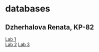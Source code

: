 # databases
## Dzherhalova Renata, KP-82

[Lab 1](https://github.com/le-kalmique/databases2/blob/master/lab1/README.md)  
[Lab 2](https://github.com/le-kalmique/databases2/blob/master/lab2/README.md)
[Lab 3](https://github.com/le-kalmique/databases2/blob/master/lab3/README.md)
